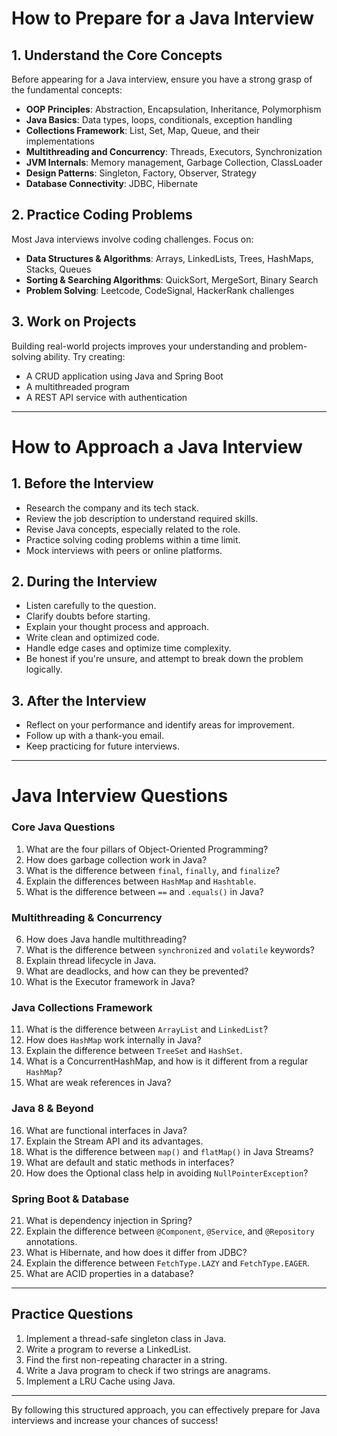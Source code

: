 # How to Prepare for a Java Interview

## 1. Understand the Core Concepts
Before appearing for a Java interview, ensure you have a strong grasp of the fundamental concepts:
- **OOP Principles**: Abstraction, Encapsulation, Inheritance, Polymorphism
- **Java Basics**: Data types, loops, conditionals, exception handling
- **Collections Framework**: List, Set, Map, Queue, and their implementations
- **Multithreading and Concurrency**: Threads, Executors, Synchronization
- **JVM Internals**: Memory management, Garbage Collection, ClassLoader
- **Design Patterns**: Singleton, Factory, Observer, Strategy
- **Database Connectivity**: JDBC, Hibernate

## 2. Practice Coding Problems
Most Java interviews involve coding challenges. Focus on:
- **Data Structures & Algorithms**: Arrays, LinkedLists, Trees, HashMaps, Stacks, Queues
- **Sorting & Searching Algorithms**: QuickSort, MergeSort, Binary Search
- **Problem Solving**: Leetcode, CodeSignal, HackerRank challenges

## 3. Work on Projects
Building real-world projects improves your understanding and problem-solving ability. Try creating:
- A CRUD application using Java and Spring Boot
- A multithreaded program
- A REST API service with authentication

---
# How to Approach a Java Interview

## 1. Before the Interview
- Research the company and its tech stack.
- Review the job description to understand required skills.
- Revise Java concepts, especially related to the role.
- Practice solving coding problems within a time limit.
- Mock interviews with peers or online platforms.

## 2. During the Interview
- Listen carefully to the question.
- Clarify doubts before starting.
- Explain your thought process and approach.
- Write clean and optimized code.
- Handle edge cases and optimize time complexity.
- Be honest if you're unsure, and attempt to break down the problem logically.

## 3. After the Interview
- Reflect on your performance and identify areas for improvement.
- Follow up with a thank-you email.
- Keep practicing for future interviews.

---
# Java Interview Questions

### **Core Java Questions**
1. What are the four pillars of Object-Oriented Programming?
2. How does garbage collection work in Java?
3. What is the difference between `final`, `finally`, and `finalize`?
4. Explain the differences between `HashMap` and `Hashtable`.
5. What is the difference between `==` and `.equals()` in Java?

### **Multithreading & Concurrency**
6. How does Java handle multithreading?
7. What is the difference between `synchronized` and `volatile` keywords?
8. Explain thread lifecycle in Java.
9. What are deadlocks, and how can they be prevented?
10. What is the Executor framework in Java?

### **Java Collections Framework**
11. What is the difference between `ArrayList` and `LinkedList`?
12. How does `HashMap` work internally in Java?
13. Explain the difference between `TreeSet` and `HashSet`.
14. What is a ConcurrentHashMap, and how is it different from a regular `HashMap`?
15. What are weak references in Java?

### **Java 8 & Beyond**
16. What are functional interfaces in Java?
17. Explain the Stream API and its advantages.
18. What is the difference between `map()` and `flatMap()` in Java Streams?
19. What are default and static methods in interfaces?
20. How does the Optional class help in avoiding `NullPointerException`?

### **Spring Boot & Database**
21. What is dependency injection in Spring?
22. Explain the difference between `@Component`, `@Service`, and `@Repository` annotations.
23. What is Hibernate, and how does it differ from JDBC?
24. Explain the difference between `FetchType.LAZY` and `FetchType.EAGER`.
25. What are ACID properties in a database?

---
## Practice Questions
1. Implement a thread-safe singleton class in Java.
2. Write a program to reverse a LinkedList.
3. Find the first non-repeating character in a string.
4. Write a Java program to check if two strings are anagrams.
5. Implement a LRU Cache using Java.

---
By following this structured approach, you can effectively prepare for Java interviews and increase your chances of success!

